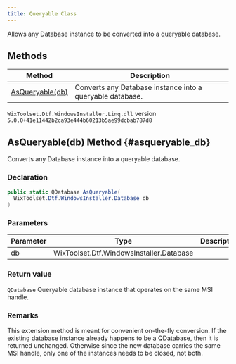 ```yaml
---
title: Queryable Class
---
```

Allows any Database instance to be converted into a queryable database.
## Methods
| Method | Description |
| ------ | ----------- |
| [AsQueryable(db)](#asqueryable_db) | Converts any Database instance into a queryable database. |
`WixToolset.Dtf.WindowsInstaller.Linq.dll` version `5.0.0+41e11442b2ca93e444b60213b5ae99dcbab787d8`
## AsQueryable(db) Method {#asqueryable_db}
Converts any Database instance into a queryable database.
### Declaration
```cs
public static QDatabase AsQueryable(
  WixToolset.Dtf.WindowsInstaller.Database db
)
```
### Parameters
| Parameter | Type | Description |
| --------- | ---- | ----------- |
| db | WixToolset.Dtf.WindowsInstaller.Database |  |
### Return value
`QDatabase` Queryable database instance that operates on the same MSI handle.
### Remarks
This extension method is meant for convenient on-the-fly conversion. If the existing database instance already happens to be a QDatabase, then it is returned unchanged. Otherwise since the new database carries the same MSI handle, only one of the instances needs to be closed, not both.
